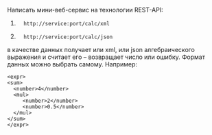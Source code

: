 Написать мини-веб-сервис на технологии REST-API:

1.       http://service:port/calc/xml
2.       http://service:port/calc/json
 
в качестве данных получает или xml, или json алгебраического выражения и считает его – возвращает число или ошибку. Формат данных можно выбрать самому. Например:

~~~
<expr>
<sum>
  <number>4</number>
  <mul>
     <number>2</number>
     <number>0.5</number>
  </mul>
</sum>
</expr>
~~~
